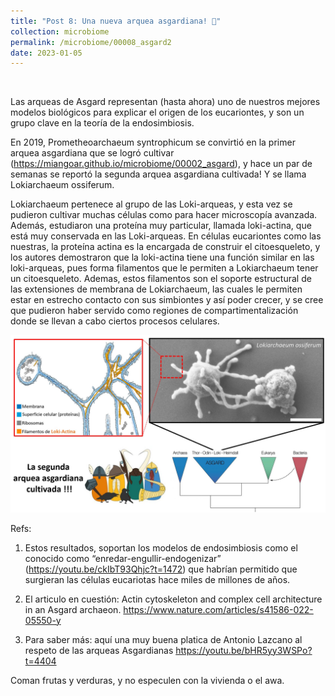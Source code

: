 ```yaml
---
title: "Post 8: Una nueva arquea asgardiana! 🎉"
collection: microbiome
permalink: /microbiome/00008_asgard2
date: 2023-01-05
---
```


&nbsp;


Las arqueas de Asgard representan (hasta ahora) uno de nuestros mejores modelos biológicos para explicar el origen de los eucariontes, y son un grupo clave en la teoría de la endosimbiosis. 

En 2019, Prometheoarchaeum syntrophicum se convirtió en la primer arquea asgardiana que se logró cultivar (https://miangoar.github.io/microbiome/00002_asgard), y hace un par de semanas se reportó la segunda arquea asgardiana cultivada! Y se llama Lokiarchaeum ossiferum.

Lokiarchaeum pertenece al grupo de las Loki-arqueas, y esta vez se pudieron cultivar muchas células como para hacer microscopía avanzada. Además, estudiaron una proteína muy particular, llamada loki-actina, que está muy conservada en las Loki-arqueas. En células eucariontes como las nuestras, la proteína actina es la encargada de construir el citoesqueleto, y los autores demostraron que la loki-actina tiene una función similar en las loki-arqueas, pues forma filamentos que le permiten a Lokiarchaeum tener un citoesqueleto. Ademas, estos filamentos son el soporte estructural de las extensiones de membrana de Lokiarchaeum, las cuales le permiten estar en estrecho contacto con sus simbiontes y así poder crecer, y se cree que pudieron haber servido como regiones de compartimentalización donde se llevan a cabo ciertos procesos celulares.

![img1](/images/microbiome/00008_tree.jpg)

Refs:

1. Estos resultados, soportan los modelos de endosimbiosis como el conocido como “enredar-engullir-endogenizar” (https://youtu.be/ckIbT93Qhjc?t=1472) que habrían permitido que surgieran las células eucariotas hace miles de millones de años.

2. El articulo en cuestión: Actin cytoskeleton and complex cell architecture in an Asgard archaeon. https://www.nature.com/articles/s41586-022-05550-y

3. Para saber más: aquí una muy buena platica de Antonio Lazcano al respeto de las arqueas Asgardianas
https://youtu.be/bHR5yy3WSPo?t=4404

Coman frutas y verduras, y no especulen con la vivienda o el awa.






